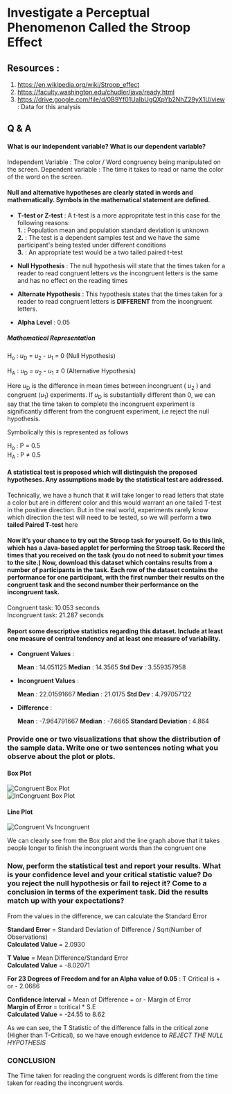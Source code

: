 # Investigate a Perceptual Phenomenon Called the Stroop Effect

## Resources :

1. https://en.wikipedia.org/wiki/Stroop_effect
2. https://faculty.washington.edu/chudler/java/ready.html
3. https://drive.google.com/file/d/0B9Yf01UaIbUgQXpYb2NhZ29yX1U/view : Data for this analysis

## Q & A

#### What is our independent variable? What is our dependent variable?

Independent Variable : The color / Word congruency being manipulated on the screen. 
Dependent variable : The time it takes to read or name the color of the word on the screen. 

#### Null and alternative hypotheses are clearly stated in words and mathematically. Symbols in the mathematical statement are defined.

* **T-test or Z-test** : A t-test is a more appropritate test in this case for the following reasons:  
  **1.** : Population mean and population standard deviation is unknown  
  **2.** : The test is a dependent samples test and we have the same participant's being tested under different conditions  
  **3.** : An appropriate test would be a two tailed paired t-test  

* **Null Hypothesis** : The null hypothesis will state that the times taken for a reader to read congruent letters vs the incongruent letters is the same and has no effect on the reading times


* **Alternate Hypothesis** : This hypothesis states that the times taken for a reader to read congruent letters is **DIFFERENT** from the incongruent letters. 


* **Alpha Level** : 0.05

##### Mathematical Representation  
  
H<sub>o</sub> : *u*<sub>D</sub> = *u*<sub>2</sub> - *u*<sub>1</sub> = 0 (Null Hypothesis)  
  
H<sub>A</sub> : *u*<sub>D</sub> = *u*<sub>2</sub> - *u*<sub>1</sub> ≠ 0 (Alternative Hypothesis)  
  
Here *u*<sub>D</sub> is the difference in mean times between incongruent ( *u*<sub>2</sub> ) and congruent (*u*<sub>1</sub>) experiments. If *u*<sub>D</sub> is substantially different than 0, we can say that the time taken to complete the incongruent experiment is significantly different from the congruent experiment, i.e reject the null hypothesis. 

Symbolically this is represented as follows
    
H<sub>o</sub> : P = 0.5  
H<sub>A</sub> : P ≠ 0.5

#### A statistical test is proposed which will distinguish the proposed hypotheses. Any assumptions made by the statistical test are addressed.

Technically, we have a hunch that it will take longer to read letters that state a color but are in different color and this would warrant an one tailed T-test in the positive direction. But in the real world, experiments rarely know which direction the test will need to be tested, so we will perform a **two tailed Paired T-test** here


#### Now it’s your chance to try out the Stroop task for yourself. Go to this link, which has a Java-based applet for performing the Stroop task. Record the times that you received on the task (you do not need to submit your times to the site.) Now, download this dataset which contains results from a number of participants in the task. Each row of the dataset contains the performance for one participant, with the first number their results on the congruent task and the second number their performance on the incongruent task.

Congruent task: 10.053 seconds  
Incongruent task: 21.287 seconds

#### Report some descriptive statistics regarding this dataset. Include at least one measure of central tendency and at least one measure of variability.

* **Congruent Values** :  
  
  **Mean** : 14.051125
  **Median** : 14.3565
  **Std Dev** : 3.559357958
  
* **Incongruent Values** :  
  
  **Mean** : 22.01591667
  **Median** : 21.0175
  **Std Dev** : 4.797057122
  
* **Difference** :  
    
    **Mean** : -7.964791667
    **Median** : -7.6665
    **Standard Deviation** : 4.864

### Provide one or two visualizations that show the distribution of the sample data. Write one or two sentences noting what you observe about the plot or plots.

#### Box Plot  
  
![Congruent Box Plot](https://github.com/Suryak1986/Udacity-Data-Analyst/blob/master/Congruent.png)    
![InCongruent Box Plot](https://github.com/Suryak1986/Udacity-Data-Analyst/blob/master/Incongruent.png)    
  
#### Line Plot

![Congruent Vs Incongruent](https://github.com/Suryak1986/Udacity-Data-Analyst/blob/master/CvIC.PNG)


We can clearly see from the Box plot and the line graph above that it takes people longer to finish the incongruent words than the congruent one

### Now, perform the statistical test and report your results. What is your confidence level and your critical statistic value? Do you reject the null hypothesis or fail to reject it? Come to a conclusion in terms of the experiment task. Did the results match up with your expectations?

From the values in the difference, we can calculate the Standard Error  
  
**Standard Error** = Standard Deviation of Difference / Sqrt(Number of Observations)    
**Calculated Value** = 2.0930  
  
**T Value** = Mean Difference/Standard Error    
**Calculated Value** = -8.02071  
  
**For 23 Degrees of Freedom and for an Alpha value of 0.05** : T Critical is + or - 2.0686  
  
**Confidence Interval** = Mean of Difference + or - Margin of Error  
**Margin of Error** = tcritical * S.E  
**Calculated Value** = -24.55 to 8.62  

As we can see, the T Statistic of the difference falls in the critical zone (Higher than T-Critical), so we have enough evidence to *REJECT THE NULL HYPOTHESIS*

### CONCLUSION   
  
The Time taken for reading the congruent words is different from the time taken for reading the incongruent words. 
        

